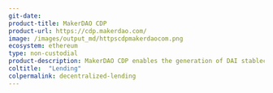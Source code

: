 ```yaml
---
git-date: 
product-title: MakerDAO CDP
product-url: https://cdp.makerdao.com/
image: /images/output_md/httpscdpmakerdaocom.png
ecosystem: ethereum
type: non-custodial
product-description: MakerDAO CDP enables the generation of DAI stablecoins against the ETH that you lock up in the CDP until you pay back the DAI you generated.
coltitle:  "Lending"
colpermalink: decentralized-lending
---
```

